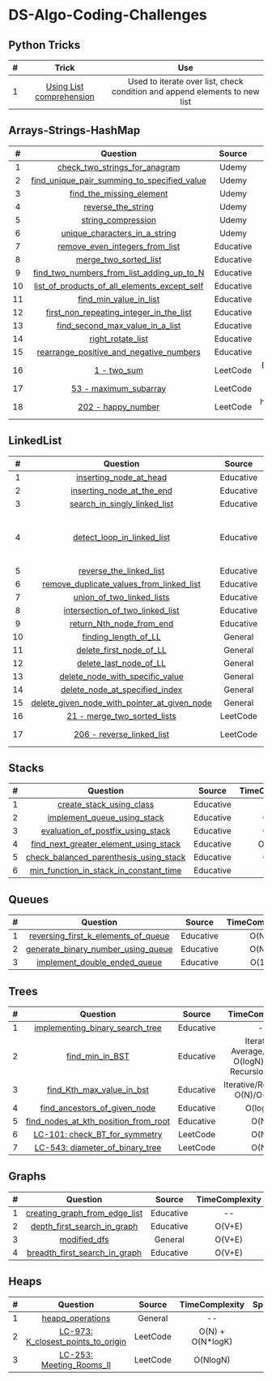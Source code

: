 # DS-Algo-Coding-Challenges

## **Python Tricks**
|#|Trick|Use
|:-:|:-:|:-:|
|1|[Using List comprehension](https://github.com/setu-parekh/DS-Algo-Coding-Challenges/blob/master/Python_Tricks/list_comprehension_syntax.png)|Used to iterate over list, check condition and append elements to new list|

## **Arrays-Strings-HashMap**

|#|Question|Source|TimeComplexity|SpaceComplexity|Level
|:-:|:-:|:-:|:-:|:-:|:-:|
|1|[check_two_strings_for_anagram](https://github.com/setu-parekh/DS-Algo-Coding-Challenges/blob/master/Array_String_Hash_Stack_Queue/Udemy/check_two_strings_for_anagram.py)|Udemy|
|2|[find_unique_pair_summing_to_specified_value](https://github.com/setu-parekh/DS-Algo-Coding-Challenges/blob/master/Array_String_Hash_Stack_Queue/Udemy/find_unique_pair_summing_to_specified_value.py)|Udemy|
|3|[find_the_missing_element](https://github.com/setu-parekh/DS-Algo-Coding-Challenges/blob/master/Array_String_Hash_Stack_Queue/Udemy/find_the_missing_element.py)|Udemy|
|4|[reverse_the_string](https://github.com/setu-parekh/DS-Algo-Coding-Challenges/blob/master/Array_String_Hash_Stack_Queue/Udemy/reverse_the_string.py)|Udemy|
|5|[string_compression](https://github.com/setu-parekh/DS-Algo-Coding-Challenges/blob/master/Array_String_Hash_Stack_Queue/Udemy/string_compression.py)|Udemy|
|6|[unique_characters_in_a_string](https://github.com/setu-parekh/DS-Algo-Coding-Challenges/blob/master/Array_String_Hash_Stack_Queue/Udemy/unique_characters_in_a_string.py)|Udemy|
|7|[remove_even_integers_from_list](https://github.com/setu-parekh/DS-Algo-Coding-Challenges/blob/master/Array_String_Hash_Stack_Queue/Educative/remove_even_integers_from_list.py)|Educative|
|8|[merge_two_sorted_list](https://github.com/setu-parekh/DS-Algo-Coding-Challenges/blob/master/Array_String_Hash_Stack_Queue/Educative/merge_two_sorted_list.py)|Educative|
|9|[find_two_numbers_from_list_adding_up_to_N](https://github.com/setu-parekh/DS-Algo-Coding-Challenges/blob/master/Array_String_Hash_Stack_Queue/Educative/find_two_numbers_from_list_adding_up_to_N.py)|Educative|
|10|[list_of_products_of_all_elements_except_self](https://github.com/setu-parekh/DS-Algo-Coding-Challenges/blob/master/Array_String_Hash_Stack_Queue/Educative/list_of_products_of_all_elements_except_self.py)|Educative|
|11|[find_min_value_in_list](https://github.com/setu-parekh/DS-Algo-Coding-Challenges/blob/master/Array_String_Hash_Stack_Queue/Educative/find_min_value_in_list.py)|Educative|
|12|[first_non_repeating_integer_in_the_list](https://github.com/setu-parekh/DS-Algo-Coding-Challenges/blob/master/Array_String_Hash_Stack_Queue/Educative/first_non_repeating_integer_in_the_list.py)|Educative|
|13|[find_second_max_value_in_a_list](https://github.com/setu-parekh/DS-Algo-Coding-Challenges/blob/master/Array_String_Hash_Stack_Queue/Educative/find_second_max_value_in_a_list.py)|Educative|
|14|[right_rotate_list](https://github.com/setu-parekh/DS-Algo-Coding-Challenges/blob/master/Array_String_Hash_Stack_Queue/Educative/right_rotate_list.py)|Educative|
|15|[rearrange_positive_and_negative_numbers](https://github.com/setu-parekh/DS-Algo-Coding-Challenges/blob/master/Array_String_Hash_Stack_Queue/Educative/rearrange_positive_and_negative_numbers.py)|Educative|
|16|[1 - two_sum](https://github.com/setu-parekh/DS-Algo-Coding-Challenges/blob/master/Array_String_Hash_Stack_Queue/LeetCode/1_two_sum.py)|LeetCode|BruteForce/Hashing: O(N^2)/O(N)|BruteForce/Hashing: O(1)/O(N)|Easy|
|17|[53 - maximum_subarray](https://github.com/setu-parekh/DS-Algo-Coding-Challenges/blob/master/Array_String_Hash_Stack_Queue/LeetCode/53_maximum_subarray.py)|LeetCode|kadaneAlgo: O(N)|kadaneAlgo: O(1)|Easy|
|18|[202 - happy_number](https://github.com/setu-parekh/DS-Algo-Coding-Challenges/blob/master/Array_String_Hash_Stack_Queue/LeetCode/202_happy_number.py)|LeetCode|hashSet/twoPointers: O(logN)/O(logN)|hashSet/twoPointers: O(N)/O(1)|Easy|


## **LinkedList**

|#|Question|Source|TimeComplexity|SpaceComplexity|Level
:-:|:-:|:-:|:-:|:-:|:-:|
|1|[inserting_node_at_head](https://github.com/setu-parekh/DS-Algo-Coding-Challenges/blob/master/Linked_List/Educative/inserting_node_at_head.py)|Educative|O(1)|O(1)|
|2|[inserting_node_at_the_end](https://github.com/setu-parekh/DS-Algo-Coding-Challenges/blob/master/Linked_List/Educative/inserting_node_at_the_end.py)|Educative|O(N)|O(1)|
|3|[search_in_singly_linked_list](https://github.com/setu-parekh/DS-Algo-Coding-Challenges/blob/master/Linked_List/Educative/search_in_singly_linked_list.py)|Educative|O(N)|O(1)|
|4|[detect_loop_in_linked_list](https://github.com/setu-parekh/DS-Algo-Coding-Challenges/blob/master/Linked_List/Educative/detect_loop_in_linked_list.py)|Educative|HashingTechnique - AverageCase: O(N), WorstCase: O(N^2) FlyodCycleFindingAlgo - O(N)|HashingTechnique - O(N), FlyodCycleFindingAlgo - O(1)|
|5|[reverse_the_linked_list](https://github.com/setu-parekh/DS-Algo-Coding-Challenges/blob/master/Linked_List/Educative/reverse_the_linked_list.py)|Educative|O(N)|O(1)|
|6|[remove_duplicate_values_from_linked_list](https://github.com/setu-parekh/DS-Algo-Coding-Challenges/blob/master/Linked_List/Educative/remove_duplicate_values_from_linked_list.py)|Educative|O(N)|O(N)|
|7|[union_of_two_linked_lists](https://github.com/setu-parekh/DS-Algo-Coding-Challenges/blob/master/Linked_List/Educative/union_of_two_linked_lists.py)|Educative|O(N)|O(1)|
|8|[intersection_of_two_linked_list](https://github.com/setu-parekh/DS-Algo-Coding-Challenges/blob/master/Linked_List/Educative/intersection_of_two_linked_list.py)|Educative|O(N)|O(1)|
|9|[return_Nth_node_from_end](https://github.com/setu-parekh/DS-Algo-Coding-Challenges/blob/master/Linked_List/Educative/return_Nth_node_from_end.py)|Educative|O(N)|O(1)|
|10|[finding_length_of_LL](https://github.com/setu-parekh/DS-Algo-Coding-Challenges/blob/master/Linked_List/Educative/finding_length_of_LL.py)|General|O(N)|O(1)|
|11|[delete_first_node_of_LL](https://github.com/setu-parekh/DS-Algo-Coding-Challenges/blob/master/Linked_List/Educative/delete_first_node_of_LL.py)|General|O(1)|O(1)|
|12|[delete_last_node_of_LL](https://github.com/setu-parekh/DS-Algo-Coding-Challenges/blob/master/Linked_List/Educative/delete_last_node_of_LL.py)|General|O(N)|O(1)|
|13|[delete_node_with_specific_value](https://github.com/setu-parekh/DS-Algo-Coding-Challenges/blob/master/Linked_List/Educative/delete_node_with_specific_value.py)|General|O(N)|O(1)|
|14|[delete_node_at_specified_index](https://github.com/setu-parekh/DS-Algo-Coding-Challenges/blob/master/Linked_List/Educative/delete_node_at_specified_index.py)|General|O(N)|O(1)|
|15|[delete_given_node_with_pointer_at_given_node](https://github.com/setu-parekh/DS-Algo-Coding-Challenges/blob/master/Linked_List/Educative/delete_given_node_with_pointer_at_given_node.py)|General|O(1)|O(1)|
|16|[21 - merge_two_sorted_lists](https://github.com/setu-parekh/DS-Algo-Coding-Challenges/blob/master/Linked_List/LeetCode/21_merge_two_sorted_lists.py)|LeetCode|O(N+M)|O(1)|Easy|
|17|[206 - reverse_linked_list](https://github.com/setu-parekh/DS-Algo-Coding-Challenges/blob/master/Linked_List/LeetCode/206_reverse_linked_list.py)|LeetCode|Iterative/Recursive: O(N)/O(N)|Iterative/Recursive: O(1)/O(N)|Easy|


## **Stacks**

|#|Question|Source|TimeComplexity|SpaceComplexity
:-:|:-:|:-:|:-:|:-:|
|1|[create_stack_using_class](https://github.com/setu-parekh/DS-Algo-Coding-Challenges/blob/master/Stacks_Queues/Stacks/Educative/create_stack_using_class.py)|Educative|-|-|
|2|[implement_queue_using_stack](https://github.com/setu-parekh/DS-Algo-Coding-Challenges/blob/master/Stacks_Queues/Stacks/Educative/implement_queue_using_stack.py)|Educative|O(N)|O(N)|
|3|[evaluation_of_postfix_using_stack](https://github.com/setu-parekh/DS-Algo-Coding-Challenges/blob/master/Stacks_Queues/Stacks/Educative/evaluation_of_postfix_using_stack.py)|Educative|O(N)|O(N)|
|4|[find_next_greater_element_using_stack](https://github.com/setu-parekh/DS-Algo-Coding-Challenges/blob/master/Stacks_Queues/Stacks/Educative/find_next_greater_element_using_stack.py)|Educative|O(N^2)|O(1)|
|5|[check_balanced_parenthesis_using_stack](https://github.com/setu-parekh/DS-Algo-Coding-Challenges/blob/master/Stacks_Queues/Stacks/Educative/check_balanced_parenthesis_using_stack.py)|Educative|O(N)|O(N)|
|6|[min_function_in_stack_in_constant_time](https://github.com/setu-parekh/DS-Algo-Coding-Challenges/blob/master/Stacks_Queues/Stacks/Educative/min_function_in_stack_in_constant_time.py)|Educative|O(1)|O(N)|

## **Queues**

|#|Question|Source|TimeComplexity|SpaceComplexity
:-:|:-:|:-:|:-:|:-:|
|1|[reversing_first_k_elements_of_queue](https://github.com/setu-parekh/DS-Algo-Coding-Challenges/blob/master/Stacks_Queues/Queues/Educative/reversing_first_k_elements_of_queue.py)|Educative|O(N)|O(N)|
|2|[generate_binary_number_using_queue](https://github.com/setu-parekh/DS-Algo-Coding-Challenges/blob/master/Stacks_Queues/Queues/Educative/generate_binary_number_using_queue.py)|Educative|O(N)|O(N)|
|3|[implement_double_ended_queue](https://github.com/setu-parekh/DS-Algo-Coding-Challenges/blob/master/Stacks_Queues/Queues/Udemy/implement_double_ended_queue.py)|Educative|O(1)|O(1)|

## **Trees**

|#|Question|Source|TimeComplexity|SpaceComplexity
:-:|:-:|:-:|:-:|:-:|
|1|[implementing_binary_search_tree](<link>)|Educative|-|-|
|2|[find_min_in_BST](https://github.com/setu-parekh/DS-Algo-Coding-Challenges/blob/master/Trees/Educative/find_min_in_BST.py)|Educative|Iterative Average/Worst: O(logN)/O(N), Recursion: O(N)|Iterative/Recursive: O(1)/O(N)|
|3|[find_Kth_max_value_in_bst](https://github.com/setu-parekh/DS-Algo-Coding-Challenges/blob/master/Trees/Educative/find_Kth_max_value_in_bst.py)|Educative|Iterative/Recursive: O(N)/O(logN)|O(N)|
|4|[find_ancestors_of_given_node](https://github.com/setu-parekh/DS-Algo-Coding-Challenges/blob/master/Trees/Educative/find_ancestors_of_given_node.py)|Educative|O(logN)|O(1)|
|5|[find_nodes_at_kth_position_from_root](https://github.com/setu-parekh/DS-Algo-Coding-Challenges/blob/master/Trees/Educative/find_nodes_at_kth_position_from_root.py)|Educative|O(N)|O(N)|
|6|[LC-101: check_BT_for_symmetry](https://github.com/setu-parekh/DS-Algo-Coding-Challenges/blob/master/Trees/Leetcode/LC_101_check_BT_for_symmetry.py)|LeetCode|O(N)|O(N)|
|7|[LC-543: diameter_of_binary_tree](https://github.com/setu-parekh/DS-Algo-Coding-Challenges/blob/master/Trees/Leetcode/LC_543_diameter_of_binary_tree.py)|LeetCode|O(N)|O(N)|

## **Graphs**

|#|Question|Source|TimeComplexity|SpaceComplexity
:-:|:-:|:-:|:-:|:-:|
|1|[creating_graph_from_edge_list](https://github.com/setu-parekh/DS-Algo-Coding-Challenges/blob/master/Graphs/Educative/creating_graph_from_edge_list.py)|Educative|--|--|
|2|[depth_first_search_in_graph](https://github.com/setu-parekh/DS-Algo-Coding-Challenges/blob/master/Graphs/Educative/depth_first_search_in_graph.py)|Educative|O(V+E)|O(V+E)|
|3|[modified_dfs](https://github.com/setu-parekh/DS-Algo-Coding-Challenges/blob/master/Graphs/General/modified_dfs.py)|General|O(V+E)|O(V+E)|
|4|[breadth_first_search_in_graph](https://github.com/setu-parekh/DS-Algo-Coding-Challenges/blob/master/Graphs/Educative/breadth_first_search_in_graph.py)|Educative|O(V+E)|O(V+E)|

## **Heaps**

|#|Question|Source|TimeComplexity|SpaceComplexity|Level
:-:|:-:|:-:|:-:|:-:|:-:|
|1|[heapq_operations](https://github.com/setu-parekh/DS-Algo-Coding-Challenges/blob/master/Heaps/General/heapq_operations.py)|General|--|--|--|
|2|[LC-973: K_closest_points_to_origin](https://github.com/setu-parekh/DS-Algo-Coding-Challenges/blob/master/Heaps/LeetCode/973_K_closest_points_to_origin.py)|LeetCode|O(N) + O(N*logK)|O(N)|Medium|
|3|[LC-253: Meeting_Rooms_II](https://github.com/setu-parekh/DS-Algo-Coding-Challenges/blob/master/Heaps/LeetCode/253_meeting_rooms_II.py)|LeetCode|O(NlogN)|O(N)|Medium|

